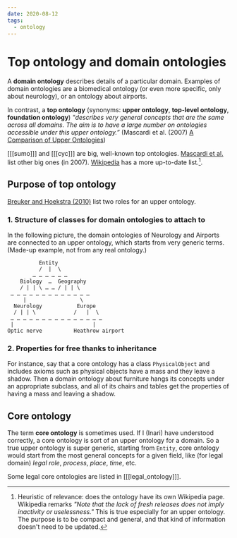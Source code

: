 ```yaml
---
date: 2020-08-12
tags:
  - ontology
---
```


# Top ontology and domain ontologies

A __domain ontology__ describes details of a particular domain. Examples of domain ontologies are a biomedical ontology (or even more specific, only about neurology), or an ontology about airports.

In contrast, a __top ontology__ (synonyms: __upper ontology__, __top-level ontology__, __foundation ontology__) _"describes very general concepts that are the same across all domains. The aim is to have a large number on ontologies accessible under this upper ontology.”_ (Mascardi et al. (2007) [A Comparison of Upper Ontologies](http://personales.upv.es/prosso/resources/MascardiEtAl_WOA07.pdf))

[[[sumo]]] and [[[cyc]]] are big, well-known top ontologies. [Mascardi et al.](http://personales.upv.es/prosso/resources/MascardiEtAl_WOA07.pdf) list other big ones (in 2007). [Wikipedia](https://en.wikipedia.org/wiki/Upper_ontology#Available_upper_ontologies) has a more up-to-date list.[^1].

## Purpose of top ontology

[Breuker and Hoekstra (2010)](https://www.researchgate.net/publication/227256484_A_Cognitive_Science_Perspective_on_Legal_Ontologies) list two roles for an upper ontology.

### 1. Structure of classes for domain ontologies to attach to

In the following picture, the domain ontologies of Neurology and Airports are connected to an upper ontology, which starts from very generic terms. (Made-up example, not from any real ontology.)

              Entity
              /  |  \
            … … … … … …
        Biology  …  Geography
        / | | \ … … / | | \
     … … … … … … … … … … … … …
         |                 \
      Neurology           Europe
      / | | \            /   |  \
     … … … … … … … … … … … … … … …
     |                         |
    Optic nerve          Heathrow airport



### 2. Properties for free thanks to inheritance

For instance, say that a core ontology has a class `PhysicalObject` and includes axioms such as physical objects have a mass and they leave a shadow. Then a domain ontology about furniture hangs its concepts under an appropriate subclass, and all of its chairs and tables get the properties of having a mass and leaving a shadow.

<!-- > “The first one is to provide a _structure of classes_ where a _domain ontology can hang its main concepts_ as subclasses. It gives a starting position for more detailed modeling. -->
<!-- > The second role is even more interesting: by inheritance one gets already defined properties for free, which helps in consistency checking.” -->

## Core ontology

The term __core ontology__ is sometimes used. If I (Inari) have understood correctly, a core ontology is sort of an upper ontology for a domain. So a true upper ontology is super generic, starting from `Entity`, core ontology would start from the most general concepts for a given field, like (for legal domain) _legal role_, _process_, _place_, _time_, etc.

Some legal core ontologies are listed in [[[legal_ontology]]].


[^1]: Heuristic of relevance: does the ontology have its own Wikipedia page. Wikipedia remarks _"Note that the lack of fresh releases does not imply inactivity or uselessness."_ This is true especially for an upper ontology. The purpose is to be compact and general, and that kind of information doesn't need to be updated.
